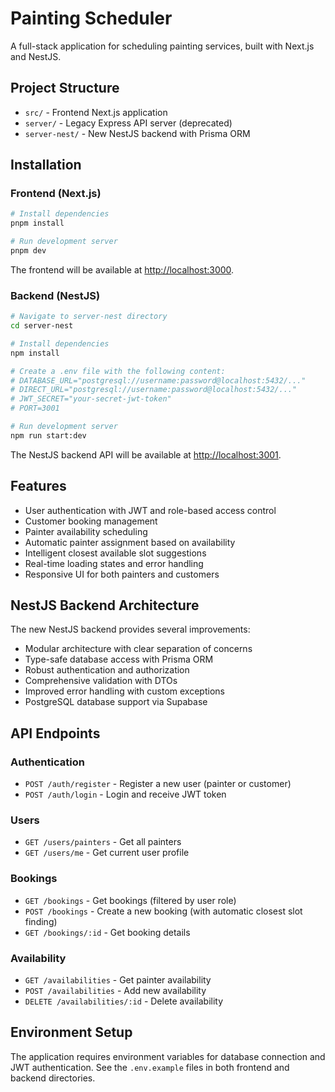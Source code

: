 # Painting Scheduler

A full-stack application for scheduling painting services, built with Next.js and NestJS.

## Project Structure

- `src/` - Frontend Next.js application
- `server/` - Legacy Express API server (deprecated)
- `server-nest/` - New NestJS backend with Prisma ORM

## Installation

### Frontend (Next.js)

```bash
# Install dependencies
pnpm install

# Run development server
pnpm dev
```

The frontend will be available at [http://localhost:3000](http://localhost:3000).

### Backend (NestJS)

```bash
# Navigate to server-nest directory
cd server-nest

# Install dependencies
npm install

# Create a .env file with the following content:
# DATABASE_URL="postgresql://username:password@localhost:5432/..."
# DIRECT_URL="postgresql://username:password@localhost:5432/..."
# JWT_SECRET="your-secret-jwt-token"
# PORT=3001

# Run development server
npm run start:dev
```

The NestJS backend API will be available at [http://localhost:3001](http://localhost:3001).

## Features

- User authentication with JWT and role-based access control
- Customer booking management
- Painter availability scheduling
- Automatic painter assignment based on availability
- Intelligent closest available slot suggestions
- Real-time loading states and error handling
- Responsive UI for both painters and customers

## NestJS Backend Architecture

The new NestJS backend provides several improvements:

- Modular architecture with clear separation of concerns
- Type-safe database access with Prisma ORM
- Robust authentication and authorization
- Comprehensive validation with DTOs
- Improved error handling with custom exceptions
- PostgreSQL database support via Supabase

## API Endpoints

### Authentication

- `POST /auth/register` - Register a new user (painter or customer)
- `POST /auth/login` - Login and receive JWT token

### Users

- `GET /users/painters` - Get all painters
- `GET /users/me` - Get current user profile

### Bookings

- `GET /bookings` - Get bookings (filtered by user role)
- `POST /bookings` - Create a new booking (with automatic closest slot finding)
- `GET /bookings/:id` - Get booking details

### Availability

- `GET /availabilities` - Get painter availability
- `POST /availabilities` - Add new availability
- `DELETE /availabilities/:id` - Delete availability

## Environment Setup

The application requires environment variables for database connection and JWT authentication. See the `.env.example` files in both frontend and backend directories.
